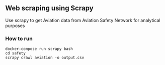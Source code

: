 ## Web scraping using Scrapy

Use scrapy to get Aviation data from Aviation Safety Network for analytical purposes

### How to run

```shell
docker-compose run scrapy bash
cd safety
scrapy crawl aviation -o output.csv
```
